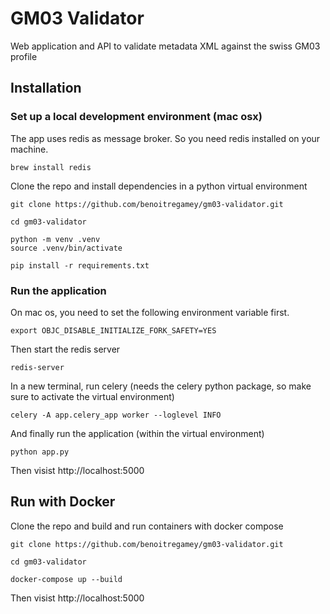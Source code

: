 # GM03 Validator
Web application and API to validate metadata XML against the swiss GM03 profile

## Installation
### Set up a local development environment (mac osx)
The app uses redis as message broker. So you need redis installed on your machine.
```
brew install redis
```
Clone the repo and install dependencies in a python virtual environment
```
git clone https://github.com/benoitregamey/gm03-validator.git

cd gm03-validator

python -m venv .venv
source .venv/bin/activate

pip install -r requirements.txt
```
### Run the application
On mac os, you need to set the following environment variable first.
```
export OBJC_DISABLE_INITIALIZE_FORK_SAFETY=YES 
```
Then start the redis server
```
redis-server
```
In a new terminal, run celery (needs the celery python package, so make sure to activate the virtual environment)
```
celery -A app.celery_app worker --loglevel INFO
```
And finally run the application (within the virtual environment)
```
python app.py
```
Then visist http://localhost:5000

## Run with Docker
Clone the repo and build and run containers with docker compose
```
git clone https://github.com/benoitregamey/gm03-validator.git

cd gm03-validator

docker-compose up --build
```
Then visist http://localhost:5000